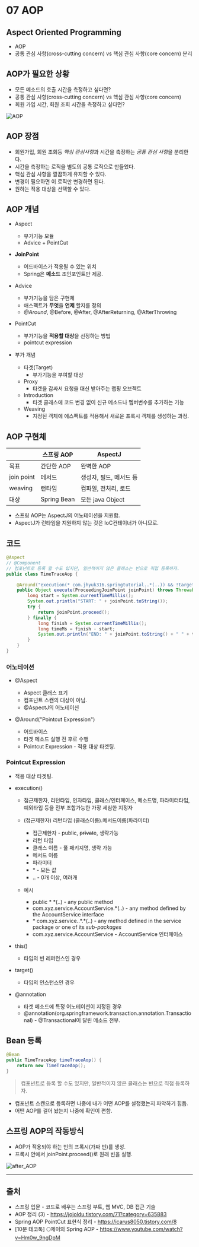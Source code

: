 # 07 AOP

## Aspect Oriented Programming

- AOP
- 공통 관심 사항(cross-cutting concern) vs 핵심 관심 사항(core concern) 분리

## AOP가 필요한 상황

- 모든 메소드의 호출 시간을 측정하고 싶다면?
- 공통 관심 사항(cross-cutting concern) vs 핵심 관심 사항(core concern)
- 회원 가입 시간, 회원 조회 시간을 측정하고 싶다면?

![AOP](images/AOP.png)

## AOP 장점

- 회원가입, 회원 조회등 *핵심 관심사항*과 시간을 측정하는 *공통 관심 사항*을 분리한다.
- 시간을 측정하는 로직을 별도의 공통 로직으로 만들었다.
- 핵심 관심 사항을 깔끔하게 유지할 수 있다.
- 변경이 필요하면 이 로직만 변경하면 된다.
- 원하는 적용 대상을 선택할 수 있다.

## AOP 개념

- Aspect

  - 부가기능 모듈
  - Advice + PointCut

- **JoinPoint**

  - 어드바이스가 적용될 수 있는 위치
  - Spring은 **메소드** 조인포인트만 제공.

- Advice

  - 부가기능을 담은 구현체
  - 애스펙트가 **무엇**을 **언제** 할지를 정의
  - _@Around_, @Before, @After, @AfterReturning, @AfterThrowing

- PointCut

  - 부가기능을 **적용할 대상**을 선정하는 방법
  - pointcut expression

- 부가 개념

  - 타겟(Target)
    - 부가기능을 부여할 대상
  - Proxy
    - 타겟을 감싸서 요청을 대신 받아주는 랩핑 오브젝트
  - Introduction
    - 타겟 클래스에 코드 변경 없이 신규 메소드나 멤버변수를 추가하는 기능
  - Weaving
    - 지정된 객체에 에스팩트를 적용해서 새로운 프록시 객체를 생성하는 과정.

## AOP 구현체

|            | 스프링 AOP  | AspectJ                 |
| ---------- | ----------- | ----------------------- |
| 목표       | 간단한 AOP  | 완벽한 AOP              |
| join point | 메서드      | 생성자, 필드, 메서드 등 |
| weaving    | 런타임      | 컴파일, 전처리, 로드    |
| 대상       | Spring Bean | 모든 java Object        |

- 스프링 AOP는 AspectJ의 어노테이션을 지원함.
- AspectJ가 런타임을 지원하지 않는 것은 IoC컨테이너가 아니므로.

## 코드

```java
@Aspect
// @Component
// 컴포넌트로 등록 할 수도 있지만, 일반적이지 않은 클래스는 빈으로 직접 등록하자.
public class TimeTraceAop {

    @Around("execution(* com.jhyuk316.springtutorial..*(..)) && !target(com.jhyuk316.springtutorial.SpringConfig)")
    public Object execute(ProceedingJoinPoint joinPoint) throws Throwable {
        long start = System.currentTimeMillis();
        System.out.println("START: " + joinPoint.toString());
        try {
            return joinPoint.proceed();
        } finally {
            long finish = System.currentTimeMillis();
            long timeMs = finish - start;
            System.out.println("END: " + joinPoint.toString() + " " + timeMs + "ms");
        }
    }
}
```

### 어노테이션

- @Aspect

  - Aspect 클래스 표기
  - 컴포넌트 스캔의 대상이 아님.
  - @AspectJ의 어노테이션

- @Around("Pointcut Expression")

  - 어드바이스
  - 타겟 메소드 실행 전 후로 수행
  - Pointcut Expression - 적용 대상 타겟팅.

### Pointcut Expression

- 적용 대상 타겟팅.

- execution()

  - 접근제한자, 리턴타입, 인자타입, 클래스/인터페이스, 메소드명, 파라미터타입, 예외타입 등을 전부 조합가능한 가장 세심한 지정자
  - (접근제한자) 리턴타입 (클래스이름).메서드이름(파라미터)

    - 접근제한자 - public, ~~private~~, 생략가능
    - 리턴 타입
    - 클래스 이름 - 풀 패키지명, 생략 가능
    - 메서드 이름
    - 파라미터
    - \* - 모든 값
    - .. - 0개 이상, 여러개

  - 예시
    - public \* \*(..) - any public method
    - com.xyz.service.AccountService.\*(..) - any method defined by the AccountService interface
    - \* com.xyz.service..\*.\*(..) - any method defined in the service package or one of its _sub-packages_
    - com.xyz.service.AccountService - AccountService 인터페이스

- this()

  - 타입의 빈 레퍼런스인 경우

- target()

  - 타입의 인스턴스인 경우

- @annotation
  - 타겟 메소드에 특정 어노테이션이 지정된 경우
  - @annotation(org.springframework.transaction.annotation.Transactional) - @Transactional이 달린 메소드 전부.

## Bean 등록

```java
@Bean
public TimeTraceAop timeTraceAop() {
    return new TimeTraceAop();
}
```

> 컴포넌트로 등록 할 수도 있지만, 일반적이지 않은 클래스는 빈으로 직접 등록하자.

- 컴포넌트 스캔으로 등록하면 나중에 내가 어떤 AOP를 설정했는지 파악하기 힘듬.
- 어떤 AOP를 걸어 놨는지 나중에 확인이 편함.

## 스프링 AOP의 작동방식

- AOP가 적용되야 하는 빈의 프록시(가짜 빈)를 생성.
- 프록시 안에서 joinPoint.proceed()로 원래 빈을 실행.

![after_AOP](images/after_AOP.png)

---

## 출처

- 스프링 입문 - 코드로 배우는 스프링 부트, 웹 MVC, DB 접근 기술
- AOP 정리 (3) - <https://jojoldu.tistory.com/71?category=635883>
- Spring AOP PointCut 표현식 정리 - <https://icarus8050.tistory.com/8>
- [10분 테코톡] 🌕제이의 Spring AOP - <https://www.youtube.com/watch?v=Hm0w_9ngDpM>
